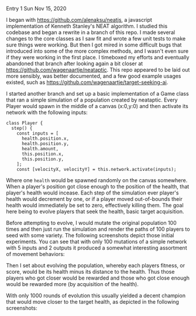 
Entry 1
Sun Nov 15, 2020

I began with https://github.com/alenaksu/neatjs, a javascript implementation of Kenneth Stanley's
NEAT algorithm. I studied this codebase and began a rewrite in a branch of this repo. I made
several changes to the core classes as I saw fit and wrote a few unit tests to make sure things
were working. But then I got mired in some difficult bugs that introduced into some of the
more complex methods, and I wasn't even sure if they were working in the first place. I
timeboxed my efforts and eventually abandoned that branch after looking again a bit closer
at https://github.com/wagenaartje/neataptic. This repo appeared to be laid out more
sensibly, was better documented, and a few good example usages existed, such as
https://github.com/wagenaartje/target-seeking-ai.

I started another branch and set up a basic implementation of a Game class that ran a simple
 simulation of a population created by neataptic. Every Player would spawn in the middle of a
  canvas (x:0,y:0) and then activate its network with the following inputs:
  
```tsx
class Player {
  step() {
    const inputs = [
      health.position.x,
      health.position.y,
      health.amount,
      this.position.x,
      this.position.y,
    ];
    const [velocityX, velocityY] = this.network.activate(inputs);
```

Where one `health` would be spawned randomly on the canvas somewhere. When a player's position
 got close enough to the position of the health, that player's health would incease. Each step of
  the simulation ever player's health would decrement by one, or if a player moved out-of-bounds
   their health would immediately be set to zero, effectively killing them. The goal here being
    to evolve players that seek the health, basic target acquisition.
    
Before attempting to evolve, I would mutate the original population 100 times and then just run
 the simulation and render the paths of 100 players to seed with some variety. The following
  screenshots depict those initial experiments. You can see that with only 100 mutations of a
   simple network with 5 inputs and 2 outputs it produced a somewhat interesting assortment of
    movement behaviors:
    
 Then I set about evolving the population, whereby each players fitness, or score, would be its
  health minus its distance to the health. Thus those players who got closer would be rewarded
   and those who got close enough would be rewarded more (by acquisition of the health).
   
 With only 1000 rounds of evolution this usually yielded a decent champion that would move closer
  to the target health, as depicted in the following screenshots:
  
